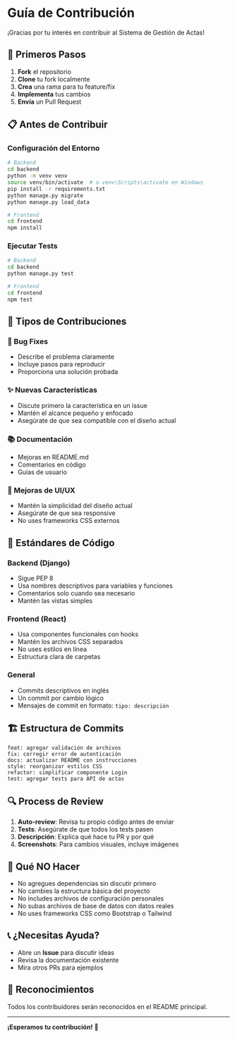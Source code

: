 # Guía de Contribución

¡Gracias por tu interés en contribuir al Sistema de Gestión de Actas!

## 🚀 Primeros Pasos

1. **Fork** el repositorio
2. **Clone** tu fork localmente
3. **Crea** una rama para tu feature/fix
4. **Implementa** tus cambios
5. **Envía** un Pull Request

## 📋 Antes de Contribuir

### Configuración del Entorno

```bash
# Backend
cd backend
python -m venv venv
source venv/bin/activate  # o venv\Scripts\activate en Windows
pip install -r requirements.txt
python manage.py migrate
python manage.py load_data

# Frontend
cd frontend
npm install
```

### Ejecutar Tests

```bash
# Backend
cd backend
python manage.py test

# Frontend
cd frontend
npm test
```

## 🎯 Tipos de Contribuciones

### 🐛 Bug Fixes
- Describe el problema claramente
- Incluye pasos para reproducir
- Proporciona una solución probada

### ✨ Nuevas Características
- Discute primero la característica en un issue
- Mantén el alcance pequeño y enfocado
- Asegúrate de que sea compatible con el diseño actual

### 📚 Documentación
- Mejoras en README.md
- Comentarios en código
- Guías de usuario

### 🎨 Mejoras de UI/UX
- Mantén la simplicidad del diseño actual
- Asegúrate de que sea responsive
- No uses frameworks CSS externos

## 📝 Estándares de Código

### Backend (Django)
- Sigue PEP 8
- Usa nombres descriptivos para variables y funciones
- Comentarios solo cuando sea necesario
- Mantén las vistas simples

### Frontend (React)
- Usa componentes funcionales con hooks
- Mantén los archivos CSS separados
- No uses estilos en línea
- Estructura clara de carpetas

### General
- Commits descriptivos en inglés
- Un commit por cambio lógico
- Mensajes de commit en formato: `tipo: descripción`

## 🏗️ Estructura de Commits

```
feat: agregar validación de archivos
fix: corregir error de autenticación
docs: actualizar README con instrucciones
style: reorganizar estilos CSS
refactor: simplificar componente Login
test: agregar tests para API de actas
```

## 🔍 Process de Review

1. **Auto-review**: Revisa tu propio código antes de enviar
2. **Tests**: Asegúrate de que todos los tests pasen
3. **Descripción**: Explica qué hace tu PR y por qué
4. **Screenshots**: Para cambios visuales, incluye imágenes

## 🚫 Qué NO Hacer

- No agregues dependencias sin discutir primero
- No cambies la estructura básica del proyecto
- No includes archivos de configuración personales
- No subas archivos de base de datos con datos reales
- No uses frameworks CSS como Bootstrap o Tailwind

## 📞 ¿Necesitas Ayuda?

- Abre un **Issue** para discutir ideas
- Revisa la documentación existente
- Mira otros PRs para ejemplos

## 🎉 Reconocimientos

Todos los contribuidores serán reconocidos en el README principal.

---

**¡Esperamos tu contribución!** 🚀